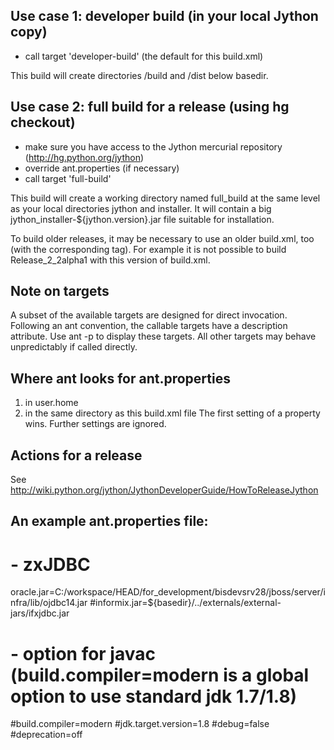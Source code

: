Use case 1: developer build (in your local Jython copy)
-------------------------------------------------------
- call target 'developer-build' (the default for this build.xml)

This build will create directories /build and /dist below basedir.


Use case 2: full build for a release (using hg checkout)
---------------------------------------------------------
- make sure you have access to the Jython mercurial repository
(http://hg.python.org/jython)
- override ant.properties (if necessary)
- call target 'full-build'

This build will create a working directory named
full_build at the same level as your local directories
jython and installer.  It will contain a big
jython_installer-${jython.version}.jar file suitable for installation.

To build older releases, it may be necessary to use an older
build.xml, too (with the corresponding tag).  For example it is not
possible to build Release_2_2alpha1 with this version of build.xml.

Note on targets
---------------
A subset of the available targets are designed for direct invocation.
Following an ant convention, the callable targets have a description
attribute.  Use ant -p to display these targets.  All other targets
may behave unpredictably if called directly.


Where ant looks for ant.properties 
----------------------------------
1. in user.home
2. in the same directory as this build.xml file
The first setting of a property wins. Further settings are ignored.


Actions for a release
---------------------
See http://wiki.python.org/jython/JythonDeveloperGuide/HowToReleaseJython


An example ant.properties file:
-------------------------------

# - zxJDBC
oracle.jar=C:/workspace/HEAD/for_development/bisdevsrv28/jboss/server/infra/lib/ojdbc14.jar
#informix.jar=${basedir}/../externals/external-jars/ifxjdbc.jar

# - option for javac (build.compiler=modern is a global option to use standard jdk 1.7/1.8)
#build.compiler=modern
#jdk.target.version=1.8
#debug=false
#deprecation=off

